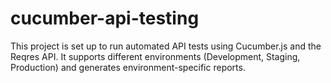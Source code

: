# cucumber-api-testing
This project is set up to run automated API tests using Cucumber.js and the Reqres API. It supports different environments (Development, Staging, Production) and generates environment-specific reports.
